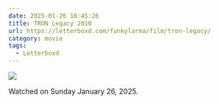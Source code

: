 ```yaml
---
date: 2025-01-26 16:45:26
title: TRON Legacy 2010
url: https://letterboxd.com/funkylarma/film/tron-legacy/
category: movie
tags:
  - Letterboxd
---
```


![](https://a.ltrbxd.com/resized/film-poster/3/8/9/5/7/38957-tron-legacy-0-600-0-900-crop.jpg?v=9452aea970)

Watched on Sunday January 26, 2025.
